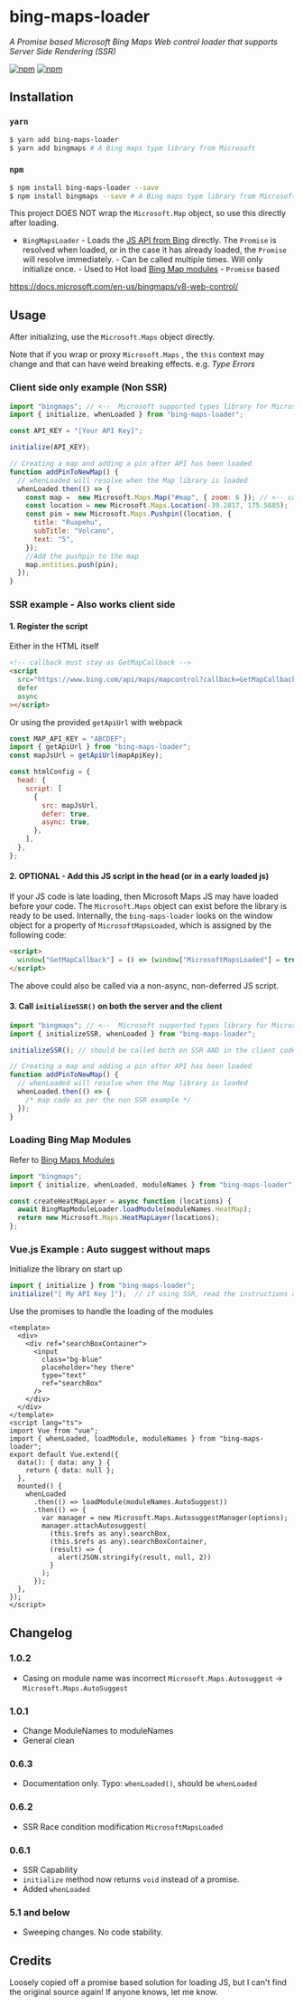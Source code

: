 # bing-maps-loader

_A Promise based Microsoft Bing Maps Web control loader that supports Server Side Rendering (SSR)_

[![npm](https://img.shields.io/npm/dy/bing-maps-loader)](https://www.npmjs.com/package/bing-maps-loader)
[![npm](https://img.shields.io/npm/v/bing-maps-loader)](https://www.npmjs.com/package/bing-maps-loader)

## Installation

### `yarn`

```bash
$ yarn add bing-maps-loader
$ yarn add bingmaps # A Bing maps type library from Microsoft
```

### `npm`

```bash
$ npm install bing-maps-loader --save
$ npm install bingmaps --save # A Bing maps type library from Microsoft
```

This project DOES NOT wrap the `Microsoft.Map` object, so use this directly after loading.

- `BingMapsLoader` - Loads the [JS API from Bing](https://docs.microsoft.com/en-us/bingmaps/v8-web-control/creating-and-hosting-map-controls/creating-a-basic-map-control) directly. The `Promise` is resolved when loaded, or in the case it has already loaded, the `Promise` will resolve immediately. - Can be called multiple times. Will only initialize once. - Used to Hot load [Bing Map modules](https://docs.microsoft.com/en-us/bingmaps/v8-web-control/modules/?toc=https://docs.microsoft.com/en-us/bingmaps/v8-web-control/toc.json&bc=https://docs.microsoft.com/en-us/BingMaps/breadcrumb/toc.json) - `Promise` based

https://docs.microsoft.com/en-us/bingmaps/v8-web-control/

## Usage

After initializing, use the `Microsoft.Maps` object directly.

Note that if you wrap or proxy `Microsoft.Maps` , the `this` context may change and that can have weird breaking effects. e.g. _Type Errors_

### Client side only example (Non SSR)

```js
import "bingmaps"; // <--  Microsoft supported types library for Microsoft.Maps
import { initialize, whenLoaded } from "bing-maps-loader";

const API_KEY = "[Your API Key]";

initialize(API_KEY);

// Creating a map and adding a pin after API has been loaded
function addPinToNewMap() {
  // whenLoaded will resolve when the Map library is loaded
  whenLoaded.then(() => {
    const map =  new Microsoft.Maps.Map("#map", { zoom: 6 }); // <-- can also use references e.g. Vue $refs, React.createRef()
    const location = new Microsoft.Maps.Location(-39.2817, 175.5685);
    const pin = new Microsoft.Maps.Pushpin((location, {
      title: "Ruapehu",
      subTitle: "Volcano",
      text: "5",
    });
    //Add the pushpin to the map
    map.entities.push(pin);
  });
}
```

### SSR example - Also works client side

#### 1. Register the script

Either in the HTML itself

```html
<!-- callback must stay as GetMapCallback -->
<script
  src="https://www.bing.com/api/maps/mapcontrol?callback=GetMapCallback&amp;key=[MY API KEY]"
  defer
  async
></script>
```

Or using the provided `getApiUrl` with webpack

```js
const MAP_API_KEY = "ABCDEF";
import { getApiUrl } from "bing-maps-loader";
const mapJsUrl = getApiUrl(mapApiKey);

const htmlConfig = {
  head: {
    script: [
      {
        src: mapJsUrl,
        defer: true,
        async: true,
      },
    ],
  },
};
```

#### 2. OPTIONAL - Add this JS script in the head (or in a early loaded js)

If your JS code is late loading, then Microsoft Maps JS may have loaded before your code.
The `Microsoft.Maps` object can exist before the library is ready to be used. 
Internally, the `bing-maps-loader` looks on the window object for a property of `MicrosoftMapsLoaded`, which is assigned by the following code:

```html
<script>
  window["GetMapCallback"] = () => (window["MicrosoftMapsLoaded"] = true);
</script>
```

The above could also be called via a non-async, non-deferred JS script. 


#### 3. Call `initializeSSR()` on both the server and the client

```js
import "bingmaps"; // <--  Microsoft supported types library for Microsoft.Maps
import { initializeSSR, whenLoaded } from "bing-maps-loader";

initializeSSR(); // should be called both on SSR AND in the client code

// Creating a map and adding a pin after API has been loaded
function addPinToNewMap() {
  // whenLoaded will resolve when the Map library is loaded
  whenLoaded.then(() => {
    /* map code as per the non SSR example */
  });
}
```

### Loading Bing Map Modules

Refer to [Bing Maps Modules](https://docs.microsoft.com/en-us/bingmaps/v8-web-control/modules/?toc=https://docs.microsoft.com/en-us/bingmaps/v8-web-control/toc.json&bc=https://docs.microsoft.com/en-us/BingMaps/breadcrumb/toc.json)

```js
import "bingmaps";
import { initialize, whenLoaded, moduleNames } from "bing-maps-loader";

const createHeatMapLayer = async function (locations) {
  await BingMapModuleLoader.loadModule(moduleNames.HeatMap);
  return new Microsoft.Maps.HeatMapLayer(locations);
};
```

### Vue.js Example : Auto suggest without maps
Initialize the library on start up
```js
import { initialize } from "bing-maps-loader";
initialize("[ My API Key ]");  // if using SSR, read the instructions above.
```

Use the promises to handle the loading of the modules
```vue
<template>
  <div>
    <div ref="searchBoxContainer">
      <input
        class="bg-blue"
        placeholder="hey there"
        type="text"
        ref="searchBox"
      />
    </div>
  </div>
</template>
<script lang="ts">
import Vue from "vue";
import { whenLoaded, loadModule, moduleNames } from "bing-maps-loader";
export default Vue.extend({
  data(): { data: any } {
    return { data: null };
  },
  mounted() {
    whenLoaded    
      .then(() => loadModule(moduleNames.AutoSuggest))
      .then(() => {    
        var manager = new Microsoft.Maps.AutosuggestManager(options);
        manager.attachAutosuggest(
          (this.$refs as any).searchBox,
          (this.$refs as any).searchBoxContainer,
          (result) => {
            alert(JSON.stringify(result, null, 2))
          }
        );
      });
  },
});
</script>
```


## Changelog

### 1.0.2
 - Casing on module name was incorrect `Microsoft.Maps.Autosuggest` -> `Microsoft.Maps.AutoSuggest`
 
### 1.0.1
 - Change ModuleNames to moduleNames
 - General clean 

### 0.6.3 

- Documentation only. Typo: `whenLoaded()`, should be `whenLoaded`

### 0.6.2

- SSR Race condition modification `MicrosoftMapsLoaded`

### 0.6.1

- SSR Capability
- `initialize` method now returns `void` instead of a promise.
- Added `whenLoaded`

### 5.1 and below

- Sweeping changes. No code stability.

## Credits

Loosely copied off a promise based solution for loading JS, but I can't find the original source again!
If anyone knows, let me know.
